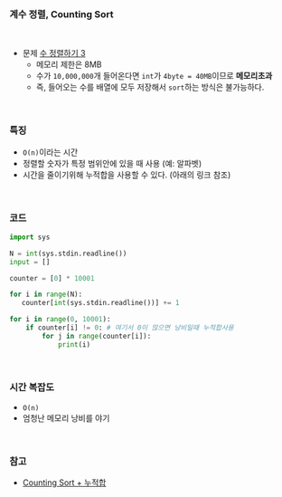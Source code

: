 ### 계수 정렬, Counting Sort

<br>

- 문제 <a href="https://www.acmicpc.net/problem/10989">수 정렬하기 3</a>
  - 메모리 제한은 8MB
  - 수가 `10,000,000`개 들어온다면 `int`가 `4byte = 40MB`이므로 **메모리초과**
  - 즉, 들어오는 수를 배열에 모두 저장해서 `sort`하는 방식은 불가능하다.

<br>

### 특징

- `O(n)`이라는 시간
- 정렬할 숫자가 특정 범위안에 있을 때 사용 (예: 알파벳)
- 시간을 줄이기위해 누적합을 사용할 수 있다. (아래의 링크 참조)

<br>

### 코드

```python
import sys

N = int(sys.stdin.readline())
input = []

counter = [0] * 10001

for i in range(N):
   counter[int(sys.stdin.readline())] += 1

for i in range(0, 10001):
    if counter[i] != 0: # 여기서 0이 많으면 낭비일때 누적합사용
        for j in range(counter[i]):
            print(i)
```

<br>

### 시간 복잡도

- `O(n)`
- 엄청난 메모리 낭비를 야기

<br>

### 참고

- <a href="https://bowbowbow.tistory.com/8">Counting Sort + 누적합</a>
